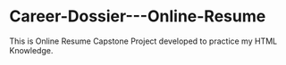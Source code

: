 # Career-Dossier---Online-Resume
This is Online Resume Capstone Project developed to practice my  HTML Knowledge.
